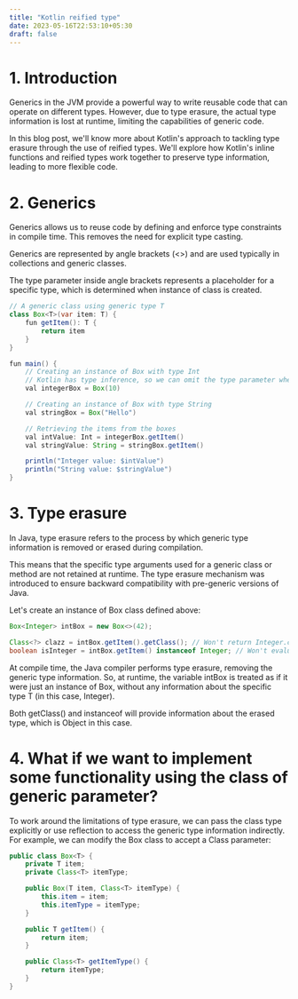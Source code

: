 ```yaml
---
title: "Kotlin reified type"
date: 2023-05-16T22:53:10+05:30
draft: false
---
```


# 1. Introduction

Generics in the JVM provide a powerful way to write reusable code that can operate on different types. However, due to type erasure, the actual type information is lost at runtime, limiting the capabilities of generic code. 

In this blog post, we'll know more about Kotlin's approach to tackling type erasure through the use of reified types. We'll explore how Kotlin's inline functions and reified types work together to preserve type information, leading to more flexible code.


# 2. Generics

Generics allows us to reuse code by defining and enforce type constraints in compile time. This removes the need for explicit type casting. 

Generics are represented by angle brackets (<>) and are used typically in collections and generic classes.

The type parameter inside angle brackets represents a placeholder for a specific type, which is determined when instance of class is created.


```java
// A generic class using generic type T
class Box<T>(var item: T) {
    fun getItem(): T {
        return item
    }
}

fun main() {
    // Creating an instance of Box with type Int
    // Kotlin has type inference, so we can omit the type parameter when creating instances 
    val integerBox = Box(10)

    // Creating an instance of Box with type String
    val stringBox = Box("Hello")

    // Retrieving the items from the boxes
    val intValue: Int = integerBox.getItem()
    val stringValue: String = stringBox.getItem()

    println("Integer value: $intValue")
    println("String value: $stringValue")
}
```

# 3. Type erasure

In Java, type erasure refers to the process by which generic type information is removed or erased during compilation. 

This means that the specific type arguments used for a generic class or method are not retained at runtime.
The type erasure mechanism was introduced to ensure backward compatibility with pre-generic versions of Java.

Let's create an instance of Box class defined above:

```java
Box<Integer> intBox = new Box<>(42);

Class<?> clazz = intBox.getItem().getClass(); // Won't return Integer.class
boolean isInteger = intBox.getItem() instanceof Integer; // Won't evaluate to true
```

At compile time, the Java compiler performs type erasure, removing the generic type information. So, at runtime, the variable intBox is treated as if it were just an instance of Box, without any information about the specific type T (in this case, Integer).

Both getClass() and instanceof will provide information about the erased type, which is Object in this case.


# 4. What if we want to implement some functionality using the class of generic parameter? 

To work around the limitations of type erasure, we can pass the class type explicitly or use reflection to access the generic type information indirectly. For example, we can modify the Box class to accept a Class<T> parameter:

```java
public class Box<T> {
    private T item;
    private Class<T> itemType;

    public Box(T item, Class<T> itemType) {
        this.item = item;
        this.itemType = itemType;
    }

    public T getItem() {
        return item;
    }

    public Class<T> getItemType() {
        return itemType;
    }
}
```


